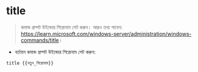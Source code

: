 # title

> কমান্ড প্রম্পট উইন্ডোর শিরোনাম সেট করুন।
> আরও তথ্য পাবেন: <https://learn.microsoft.com/windows-server/administration/windows-commands/title>।

- বর্তমান কমান্ড প্রম্পট উইন্ডোর শিরোনাম সেট করুন:

`title {{নতুন_শিরোনাম}}`

